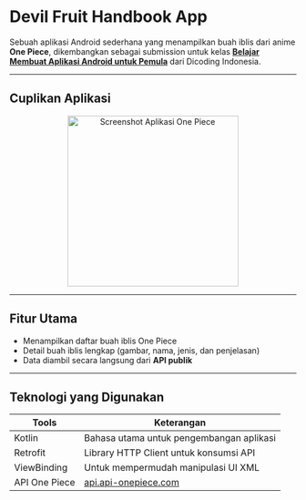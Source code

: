 # Devil Fruit Handbook App

Sebuah aplikasi Android sederhana yang menampilkan buah iblis dari anime **One Piece**, dikembangkan sebagai submission untuk kelas [**Belajar Membuat Aplikasi Android untuk Pemula**](https://www.dicoding.com/academies/563) dari Dicoding Indonesia.

---

## Cuplikan Aplikasi

<p align="center">
  <img src="https://media.licdn.com/dms/image/v2/D562DAQH_SeF0fJl_qg/profile-treasury-image-shrink_1920_1920/profile-treasury-image-shrink_1920_1920/0/1734702742800?e=1750028400&v=beta&t=gaaDF27OZBt3tu7E_2AA17Kr0Ku3hOlkKv2lzLs38kg" alt="Screenshot Aplikasi One Piece" width="300" />
</p>

---

## Fitur Utama

- Menampilkan daftar buah iblis One Piece
- Detail buah iblis lengkap (gambar, nama, jenis, dan penjelasan)
- Data diambil secara langsung dari **API publik**

---

## Teknologi yang Digunakan

| Tools            | Keterangan                               |
|------------------|-------------------------------------------|
| Kotlin         | Bahasa utama untuk pengembangan aplikasi |
| Retrofit       | Library HTTP Client untuk konsumsi API   |
| ViewBinding    | Untuk mempermudah manipulasi UI XML      |
| API One Piece  | [api.api-onepiece.com](https://api.api-onepiece.com/v2/) |

